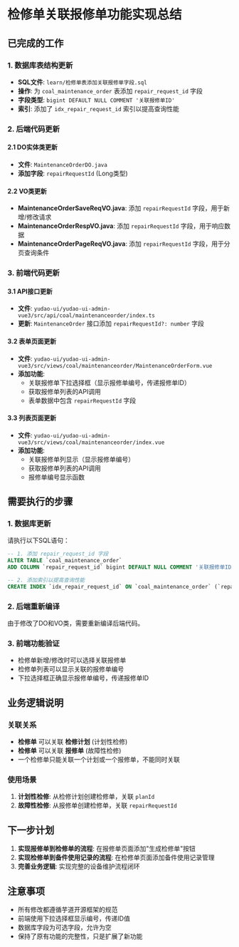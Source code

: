 # 检修单关联报修单功能实现总结

## 已完成的工作

### 1. 数据库表结构更新
- **SQL文件**: `learn/检修单表添加关联报修单字段.sql`
- **操作**: 为 `coal_maintenance_order` 表添加 `repair_request_id` 字段
- **字段类型**: `bigint DEFAULT NULL COMMENT '关联报修单ID'`
- **索引**: 添加了 `idx_repair_request_id` 索引以提高查询性能

### 2. 后端代码更新

#### 2.1 DO实体类更新
- **文件**: `MaintenanceOrderDO.java`
- **添加字段**: `repairRequestId` (Long类型)

#### 2.2 VO类更新
- **MaintenanceOrderSaveReqVO.java**: 添加 `repairRequestId` 字段，用于新增/修改请求
- **MaintenanceOrderRespVO.java**: 添加 `repairRequestId` 字段，用于响应数据
- **MaintenanceOrderPageReqVO.java**: 添加 `repairRequestId` 字段，用于分页查询条件

### 3. 前端代码更新

#### 3.1 API接口更新
- **文件**: `yudao-ui/yudao-ui-admin-vue3/src/api/coal/maintenanceorder/index.ts`
- **更新**: `MaintenanceOrder` 接口添加 `repairRequestId?: number` 字段

#### 3.2 表单页面更新
- **文件**: `yudao-ui/yudao-ui-admin-vue3/src/views/coal/maintenanceorder/MaintenanceOrderForm.vue`
- **添加功能**:
  - 关联报修单下拉选择框（显示报修单编号，传递报修单ID）
  - 获取报修单列表的API调用
  - 表单数据中包含 `repairRequestId` 字段

#### 3.3 列表页面更新
- **文件**: `yudao-ui/yudao-ui-admin-vue3/src/views/coal/maintenanceorder/index.vue`
- **添加功能**:
  - 关联报修单列显示（显示报修单编号）
  - 获取报修单列表的API调用
  - 报修单编号显示函数

## 需要执行的步骤

### 1. 数据库更新
请执行以下SQL语句：
```sql
-- 1. 添加 repair_request_id 字段
ALTER TABLE `coal_maintenance_order` 
ADD COLUMN `repair_request_id` bigint DEFAULT NULL COMMENT '关联报修单ID' AFTER `plan_id`;

-- 2. 添加索引以提高查询性能
CREATE INDEX `idx_repair_request_id` ON `coal_maintenance_order` (`repair_request_id`);
```

### 2. 后端重新编译
由于修改了DO和VO类，需要重新编译后端代码。

### 3. 前端功能验证
- 检修单新增/修改时可以选择关联报修单
- 检修单列表可以显示关联的报修单编号
- 下拉选择框正确显示报修单编号，传递报修单ID

## 业务逻辑说明

### 关联关系
- **检修单** 可以关联 **检修计划** (计划性检修)
- **检修单** 可以关联 **报修单** (故障性检修)
- 一个检修单只能关联一个计划或一个报修单，不能同时关联

### 使用场景
1. **计划性检修**: 从检修计划创建检修单，关联 `planId`
2. **故障性检修**: 从报修单创建检修单，关联 `repairRequestId`

## 下一步计划

1. **实现报修单到检修单的流程**: 在报修单页面添加"生成检修单"按钮
2. **实现检修单到备件使用记录的流程**: 在检修单页面添加备件使用记录管理
3. **完善业务逻辑**: 实现完整的设备维护流程闭环

## 注意事项

- 所有修改都遵循芋道开源框架的规范
- 前端使用下拉选择框显示编号，传递ID值
- 数据库字段为可选字段，允许为空
- 保持了原有功能的完整性，只是扩展了新功能
